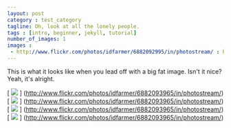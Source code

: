 ```yaml
---
layout: post
category : test_category
tagline: Oh, look at all the lonely people.
tags : [intro, beginner, jekyll, tutorial]
number_of_images: 1
images :
 - http://www.flickr.com/photos/idfarmer/6882092995/in/photostream/ : http://farm8.staticflickr.com/7187/6882092995_473a605019_b.jpg
---
```


This is what it looks like when you lead off with a big fat image. Isn't it nice?
Yeah, it's alright.



[ ![](http://farm8.staticflickr.com/7207/6882093965_d4237d0633_m.jpg) ] (http://www.flickr.com/photos/idfarmer/6882093965/in/photostream/)
[ ![](http://farm8.staticflickr.com/7207/6882093965_d4237d0633_n.jpg) ] (http://www.flickr.com/photos/idfarmer/6882093965/in/photostream/)
[ ![](http://farm8.staticflickr.com/7207/6882093965_d4237d0633.jpg) ] (http://www.flickr.com/photos/idfarmer/6882093965/in/photostream/)
[ ![](http://farm8.staticflickr.com/7207/6882093965_d4237d0633_z.jpg) ] (http://www.flickr.com/photos/idfarmer/6882093965/in/photostream/)